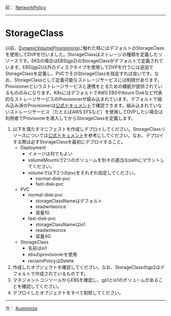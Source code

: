 前： [NetworkPolicy](NetworkPolicy.md)  

---

# StorageClass
以前、[DynamicVolumeProvisioning](../../2.Intermediate/DynamicVolumeProvisioning.md)に触れた時にはデフォルトのStorageClassを使用してDVPを行いました。StorageClassはストレージの種類を定義したリソースです。EKSの場合はEBS(gp2)のStorageClassがデフォルトで定義されています。EBS(gp2)以外のディスクタイプを使用してDVPを行うには追加でStorageClassを定義し、PVCでそのStorageClassを指定すれば良いです。なお、StorageClassとして定義可能なストレージサービスには制限があります。Provisionerというストレージサービスと連携をとるための機能が提供されているもののみになります。K8sにはデフォルトでAWS EBSやAzure Diskなど代表的なストレージサービスのProvisionerが組み込まれています。デフォルトで組み込み済のProvisionerは[公式ドキュメント](https://kubernetes.io/docs/concepts/storage/storage-classes/#provisioner)で確認できます。組み込まれていないストレージサービス（たとえばAWS EFSなど）を使用してDVPしたい場合は利用者でProvisonerを導入してからStorageClassを定義します。

1. 以下を満たすマニフェストを作成しデプロイしてください。StorageClassリソースについては[公式ドキュメント](https://kubernetes.io/docs/concepts/storage/storage-classes/)を参考にしてください。なお、デプロイする際は必ずStorageClassを最初にデプロイすること。
   - Deployment
     - イメージは何でもよい
     - volumeMountsで2つのボリュームを別々の適当なpathにマウントしてください。
     - volumeで以下2つのpvcをそれぞれ指定してください。
       - normal-disk-pvc
       - fast-disk-pvc
   - PVC
     - normal-disk-pvc
       - storageClassNameはデフォルト
       - readwriteonce
       - 容量1G
     - fast-disk-pvc
       - storageClassNameはio1
       - readwriteonce
       - 容量4G
   - StorageClass
     - 名前はio1
     - ebsのprovisionerを使用
     - reclaimPolicyはDelete
2. 作成したオブジェクトを確認してください。なお、StorageClassのgp2はデフォルトで作成されているものです。
3. マネジメントコンソールからEBSを確認し、gp1とio1のボリュームがあることを確認してください。
4. デプロイしたオブジェクトをすべて削除してください。

---

次： [Kustomize](Kustomize.md)  
